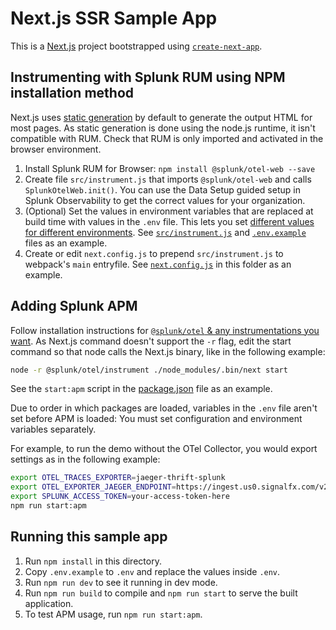 # Next.js SSR Sample App

This is a [Next.js](https://nextjs.org/) project bootstrapped using [`create-next-app`](https://github.com/vercel/next.js/tree/canary/packages/create-next-app).

## Instrumenting with Splunk RUM using NPM installation method

Next.js uses [static generation](https://nextjs.org/docs/basic-features/pages#pre-rendering) by default to generate the output HTML for most pages. As static generation is done using the node.js runtime, it isn't compatible with RUM. Check that RUM is only imported and activated in the browser environment.

1. Install Splunk RUM for Browser: `npm install @splunk/otel-web --save`
2. Create file `src/instrument.js` that imports `@splunk/otel-web` and calls `SplunkOtelWeb.init()`. You can use the Data Setup guided setup in Splunk Observability to get the correct values for your organization.
3. (Optional) Set the values in environment variables that are replaced at build time with values in the `.env` file. This lets you set [different values for different environments](https://nextjs.org/docs/basic-features/environment-variables). See [`src/instrument.js`](src/instrument.js) and [`.env.example`](.env.example) files as an example.
4. Create or edit `next.config.js` to prepend `src/instrument.js` to webpack's `main` entryfile. See [`next.config.js`](`next.config.js`) in this folder as an example.

## Adding Splunk APM

Follow installation instructions for [`@splunk/otel` & any instrumentations you want](https://github.com/signalfx/splunk-otel-js). As Next.js command doesn't support the `-r` flag, edit the start command so that node calls the Next.js binary, like in the following example:

```bash
node -r @splunk/otel/instrument ./node_modules/.bin/next start
```

See the `start:apm` script in the [package.json](package.json) file as an example.

Due to order in which packages are loaded, variables in the `.env` file aren't set before APM is loaded: You must set configuration and environment variables separately.

For example, to run the demo without the OTel Collector, you would export settings as in the following example:

```bash
export OTEL_TRACES_EXPORTER=jaeger-thrift-splunk
export OTEL_EXPORTER_JAEGER_ENDPOINT=https://ingest.us0.signalfx.com/v2/trace
export SPLUNK_ACCESS_TOKEN=your-access-token-here
npm run start:apm
```

## Running this sample app

1. Run `npm install` in this directory.
2. Copy `.env.example` to `.env` and replace the values inside `.env`.
3. Run `npm run dev` to see it running in dev mode.
4. Run `npm run build` to compile and `npm run start` to serve the built application.
5. To test APM usage, run `npm run start:apm`.
